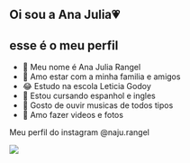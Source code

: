 ## Oi sou a Ana Julia💗
## esse é o meu perfil 
- 👩 Meu nome é Ana Julia Rangel
- 💛 Amo estar com a minha familia e amigos
- 😂 Estudo na escola Leticia Godoy
- 🤔 Estou cursando espanhol e ingles
- 💬 Gosto de ouvir musicas de todos tipos 
- 🥰 Amo fazer videos e fotos

 Meu perfil do instagram 
 @naju.rangel

  ![](https://media.tenor.com/2QeuWYkvKcgAAAAM/bellingham.gif)
